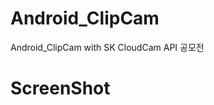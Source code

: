 # Android_ClipCam
Android_ClipCam with SK CloudCam API 공모전

# ScreenShot

<div>
<img width="200 src="https://user-images.githubusercontent.com/37185394/54339374-feb77800-4677-11e9-9844-70a77608cb63.jpg"/>
<img width="200 src="https://user-images.githubusercontent.com/37185394/54339376-feb77800-4677-11e9-97ba-c9c190715768.jpg"/>
<img width="200 src="https://user-images.githubusercontent.com/37185394/54339377-ff500e80-4677-11e9-9515-c67e70c1cdce.jpg"/>
<img width="200 src="https://user-images.githubusercontent.com/37185394/54339378-ff500e80-4677-11e9-85f6-e2271c1b93a8.jpg"/>
<img width="200 src="https://user-images.githubusercontent.com/37185394/54339379-ff500e80-4677-11e9-8b79-704ccc7fbd98.png"/>
</div>
